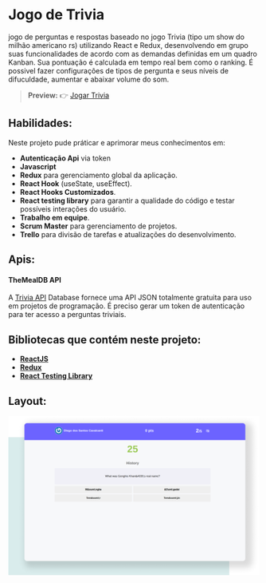 # Jogo de Trivia

jogo de perguntas e respostas baseado no jogo Trivia (tipo um show do milhão americano rs) utilizando React e Redux, desenvolvendo em grupo suas funcionalidades de acordo com as demandas definidas em um quadro Kanban. Sua pontuação é calculada em tempo real bem como o ranking. É possivel fazer configurações de tipos de pergunta e seus níveis de difuculdade, aumentar e abaixar volume do som.


> **Preview:**
> 👉 [Jogar Trivia](https://jogo-trivia-sandy.vercel.app/)

## Habilidades: 

Neste projeto pude práticar e aprimorar meus conhecimentos em:

- **Autenticação Api** via token
- **Javascript** 
- **Redux** para gerenciamento global da aplicação.
- **React Hook** (useState, useEffect).
- **React Hooks Customizados**.
- **React testing library** para garantir a qualidade do código e testar possíveis interações do usuário.
- **Trabalho em equipe**.
- **Scrum Master** para gerenciamento de projetos.
- **Trello** para divisão de tarefas e atualizações do desenvolvimento.

## Apis:

#### TheMealDB API

A [Trivia API](https://opentdb.com/api_config.php) Database fornece uma API JSON totalmente gratuita para uso em projetos de programação. É preciso gerar um token de autenticação para ter acesso a perguntas triviais.


## Bibliotecas que contém neste projeto:
* **[ReactJS](https://pt-br.reactjs.org/)**
* **[Redux](https://redux.js.org/)**
* **[React Testing Library](https://testing-library.com/docs/react-testing-library/intro/)**

## Layout:

![](./src/asserts/layout.png)